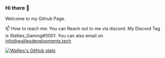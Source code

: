 

<!--
**walliesdesigns/walliesdesigns** is a ✨ _special_ ✨ repository because its `README.md` (this file) appears on your GitHub profile.

Here are some ideas to get you started:

- 🔭 I’m currently working on ...
- 🌱 I’m currently learning ...
- 👯 I’m looking to collaborate on ...
- 🤔 I’m looking for help with ...
- 💬 Ask me about ...
- 📫 How to reach me: ...
- 😄 Pronouns: ...
- ⚡ Fun fact: ...
-->

### Hi there 👋

Welcome to my Github Page. 

📫 How to reach me: 
You can Reach out to me via discord. My Discord Tag is Wallies_Gaming#0001.
You can also email on info@walliesdevelopments.tech


[![Wallies's GitHub stats](https://github-readme-stats.vercel.app/api?username=walliesdesigns&theme=react)](https://github.com/walliesdesigns)
